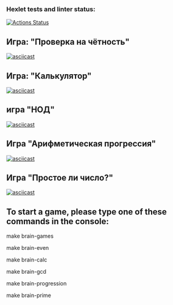 ### Hexlet tests and linter status:

[![Actions Status](https://github.com/svyatik44/php-project-lvl1/workflows/hexlet-check/badge.svg)](https://github.com/svyatik44/php-project-lvl1/actions)

## Игра: "Проверка на чётность"
[![asciicast](https://asciinema.org/a/lepQGiQksMrlh4iKn3pNXoOYM.svg)](https://asciinema.org/a/lepQGiQksMrlh4iKn3pNXoOYM)

## Игра: "Калькулятор"
[![asciicast](https://asciinema.org/a/vVbgu5d1JfRoeUoK2P66xe5z6.svg)](https://asciinema.org/a/vVbgu5d1JfRoeUoK2P66xe5z6)

## игра "НОД"
[![asciicast](https://asciinema.org/a/w0LkvLImbAbSLyQv5k6pnbUJN.svg)](https://asciinema.org/a/w0LkvLImbAbSLyQv5k6pnbUJN)

## Игра "Арифметическая прогрессия"
[![asciicast](https://asciinema.org/a/q1v0aX9NakeJUhIVZSqfkjys9.svg)](https://asciinema.org/a/q1v0aX9NakeJUhIVZSqfkjys9)

## Игра "Простое ли число?"
[![asciicast](https://asciinema.org/a/jEP8G61Ra4UwjC8VFYlCeaZPL.svg)](https://asciinema.org/a/jEP8G61Ra4UwjC8VFYlCeaZPL)

## To start a game, please type one of these commands in the console:

make brain-games

make brain-even

make brain-calc

make brain-gcd

make brain-progression

make brain-prime